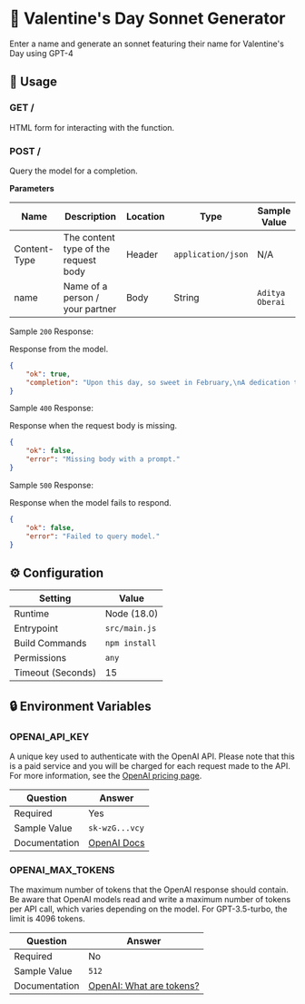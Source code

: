 # 🤖 Valentine's Day Sonnet Generator

Enter a name and generate an sonnet featuring their name for Valentine's Day using GPT-4

## 🧰 Usage

### GET /

HTML form for interacting with the function.

### POST /

Query the model for a completion.

**Parameters**

| Name         | Description                          | Location | Type               | Sample Value    |
| ------------ | ------------------------------------ | -------- | ------------------ | --------------- |
| Content-Type | The content type of the request body | Header   | `application/json` | N/A             |
| name         | Name of a person / your partner      | Body     | String             | `Aditya Oberai` |

Sample `200` Response:

Response from the model.

```json
{
	"ok": true,
	"completion": "Upon this day, so sweet in February,\nA dedication to Appwrite we lay,\nIn code so light, it feels as airy,\nIt brings a smile each time I say.\n\nAppwrite, my heart does beat to your rhythm,\nWritten in code, so eloquently,\nWith every function, feature or system,\nA source of joy, so frequently.\n\nOpen-source and friendly, oh so bright,\nIn your APIs, my heart does dwell,\nIn every image, text, or byte,\nA love story ours could tell.\n\nSo this Valentine's, I give my heart, not out of spite,\nBut in admiration and love for you, dear Appwrite."
}
```

Sample `400` Response:

Response when the request body is missing.

```json
{
	"ok": false,
	"error": "Missing body with a prompt."
}
```

Sample `500` Response:

Response when the model fails to respond.

```json
{
	"ok": false,
	"error": "Failed to query model."
}
```

## ⚙️ Configuration

| Setting           | Value         |
| ----------------- | ------------- |
| Runtime           | Node (18.0)   |
| Entrypoint        | `src/main.js` |
| Build Commands    | `npm install` |
| Permissions       | `any`         |
| Timeout (Seconds) | 15            |

## 🔒 Environment Variables

### OPENAI_API_KEY

A unique key used to authenticate with the OpenAI API. Please note that this is a paid service and you will be charged for each request made to the API. For more information, see the [OpenAI pricing page](https://openai.com/pricing/).

| Question      | Answer                                                                      |
| ------------- | --------------------------------------------------------------------------- |
| Required      | Yes                                                                         |
| Sample Value  | `sk-wzG...vcy`                                                              |
| Documentation | [OpenAI Docs](https://platform.openai.com/docs/quickstart/add-your-api-key) |

### OPENAI_MAX_TOKENS

The maximum number of tokens that the OpenAI response should contain. Be aware that OpenAI models read and write a maximum number of tokens per API call, which varies depending on the model. For GPT-3.5-turbo, the limit is 4096 tokens.

| Question      | Answer                                                                                                        |
| ------------- | ------------------------------------------------------------------------------------------------------------- |
| Required      | No                                                                                                            |
| Sample Value  | `512`                                                                                                         |
| Documentation | [OpenAI: What are tokens?](https://help.openai.com/en/articles/4936856-what-are-tokens-and-how-to-count-them) |
